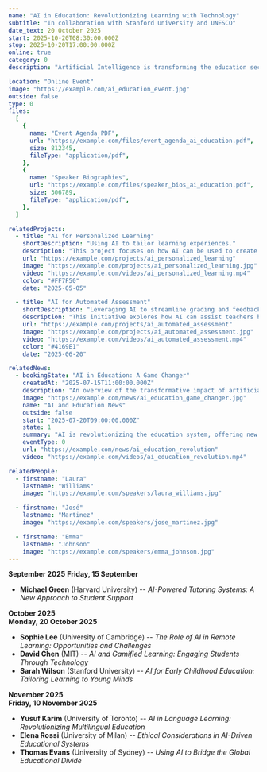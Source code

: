 ```yaml
---
name: "AI in Education: Revolutionizing Learning with Technology"
subtitle: "In collaboration with Stanford University and UNESCO"
date_text: 20 October 2025
start: 2025-10-20T08:30:00.000Z
stop: 2025-10-20T17:00:00.000Z
online: true
category: 0
description: "Artificial Intelligence is transforming the education sector by creating personalized learning experiences, automating administrative tasks, and making education more accessible. This event will explore the integration of AI in education and its potential to shape the future of learning. Speakers include Dr. Laura Williams, an expert in AI for education from Stanford University, and Dr. José Martinez, a UNESCO consultant on digital education. The event will be moderated by Prof. Emma Johnson, Director of the Educational Technology Lab at Oxford University."

location: "Online Event"
image: "https://example.com/ai_education_event.jpg"
outside: false
type: 0
files:
  [
    {
      name: "Event Agenda PDF",
      url: "https://example.com/files/event_agenda_ai_education.pdf",
      size: 812345,
      fileType: "application/pdf",
    },
    {
      name: "Speaker Biographies",
      url: "https://example.com/files/speaker_bios_ai_education.pdf",
      size: 306789,
      fileType: "application/pdf",
    },
  ]

relatedProjects:
  - title: "AI for Personalized Learning"
    shortDescription: "Using AI to tailor learning experiences."
    description: "This project focuses on how AI can be used to create personalized learning paths for students, adapting lessons to their needs and learning styles to improve engagement and outcomes."
    url: "https://example.com/projects/ai_personalized_learning"
    image: "https://example.com/projects/ai_personalized_learning.jpg"
    video: "https://example.com/videos/ai_personalized_learning.mp4"
    color: "#FF7F50"
    date: "2025-05-05"

  - title: "AI for Automated Assessment"
    shortDescription: "Leveraging AI to streamline grading and feedback."
    description: "This initiative explores how AI can assist teachers by automating grading, providing faster feedback, and helping identify areas where students may need additional support."
    url: "https://example.com/projects/ai_automated_assessment"
    image: "https://example.com/projects/ai_automated_assessment.jpg"
    video: "https://example.com/videos/ai_automated_assessment.mp4"
    color: "#4169E1"
    date: "2025-06-20"

relatedNews:
  - bookingState: "AI in Education: A Game Changer"
    createdAt: "2025-07-15T11:00:00.000Z"
    description: "An overview of the transformative impact of artificial intelligence on education, from personalized learning to AI-driven administrative tools."
    image: "https://example.com/news/ai_education_game_changer.jpg"
    name: "AI and Education News"
    outside: false
    start: "2025-07-20T09:00:00.000Z"
    state: 1
    summary: "AI is revolutionizing the education system, offering new opportunities for personalized learning and streamlined administration."
    eventType: 0
    url: "https://example.com/news/ai_education_revolution"
    video: "https://example.com/videos/ai_education_revolution.mp4"

relatedPeople:
  - firstname: "Laura"
    lastname: "Williams"
    image: "https://example.com/speakers/laura_williams.jpg"

  - firstname: "José"
    lastname: "Martinez"
    image: "https://example.com/speakers/jose_martinez.jpg"

  - firstname: "Emma"
    lastname: "Johnson"
    image: "https://example.com/speakers/emma_johnson.jpg"
---
```


**September 2025**
**Friday, 15 September**

- **Michael Green** (Harvard University) -- _AI-Powered Tutoring Systems: A New Approach to Student Support_

**October 2025**  
**Monday, 20 October 2025**

- **Sophie Lee** (University of Cambridge) -- _The Role of AI in Remote Learning: Opportunities and Challenges_
- **David Chen** (MIT) -- _AI and Gamified Learning: Engaging Students Through Technology_
- **Sarah Wilson** (Stanford University) -- _AI for Early Childhood Education: Tailoring Learning to Young Minds_

**November 2025**  
**Friday, 10 November 2025**

- **Yusuf Karim** (University of Toronto) -- _AI in Language Learning: Revolutionizing Multilingual Education_
- **Elena Rossi** (University of Milan) -- _Ethical Considerations in AI-Driven Educational Systems_
- **Thomas Evans** (University of Sydney) -- _Using AI to Bridge the Global Educational Divide_

